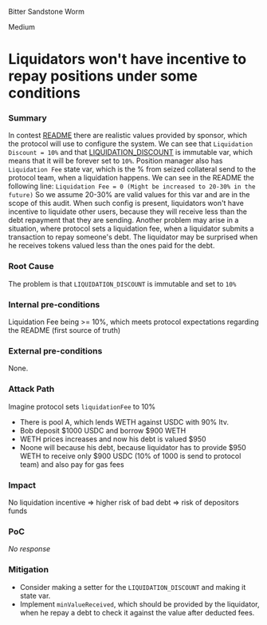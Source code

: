 Bitter Sandstone Worm

Medium

# Liquidators won't have incentive to repay positions under some conditions

### Summary

In contest [README](https://audits.sherlock.xyz/contests/349) there are realistic values provided by sponsor, which the protocol will use to configure the system. We can see that `Liquidation Discount = 10%` and that [LIQUIDATION_DISCOUNT](https://github.com/sherlock-audit/2024-08-sentiment-v2/blob/0b472f4bffdb2c7432a5d21f1636139cc01561a5/protocol-v2/src/RiskModule.sol#L33) is immutable var, which means that it will be forever set to `10%`. Position manager also has `Liquidation Fee` state var, which is the % from seized collateral send to the protocol team, when a liquidation happens. We can see in the README the following line:
`Liquidation Fee = 0 (Might be increased to 20-30% in the future)`
So we assume 20-30% are valid values for this var and are in the scope of this audit. When such config is present, liquidators won't have incentive to liquidate other users, because they will receive less than the debt repayment that they are sending. 
Another problem may arise in a situation, where protocol sets a liquidation fee, when a liquidator submits a transaction to repay someone's debt. The liquidator may be surprised when he receives tokens valued less than the ones paid for the debt. 

### Root Cause

The problem is that `LIQUIDATION_DISCOUNT` is immutable and set to `10%`

### Internal pre-conditions

Liquidation Fee being >= 10%, which meets protocol expectations regarding the README (first source of truth)

### External pre-conditions

None.

### Attack Path

Imagine protocol sets `liquidationFee` to 10%
- There is pool A, which lends WETH against USDC with 90% ltv.
- Bob deposit $1000 USDC and borrow $900 WETH 
- WETH prices increases and now his debt is valued $950
- Noone will because his debt, because liquidator has to provide $950 WETH to receive only $900 USDC (10% of 1000 is send to protocol team) and also pay for gas fees


### Impact

No liquidation incentive => higher risk of bad debt => risk of depositors funds

### PoC

_No response_

### Mitigation

- Consider making a setter for the `LIQUIDATION_DISCOUNT` and making it state var.
- Implement `minValueReceived`, which should be provided by the liquidator, when he repay a debt to check it against the value after deducted fees.

